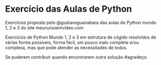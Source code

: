 # Exercício das Aulas de Python
Exercícios proposto pelo @gustavoguanabara das aulas de Python mundo 1, 2 e 3 do site meucursoemvideo.com

Exercícios de Python Mundo 1, 2 e 3 em estrutura de cógido resolvidos de várias forma possíveis, forma fácil, um pouco mais completa e/ou complexa, mas que pode atender as necessitades de todos.

Se puderem contribuir quando encontrarem outra solução #agradeço.
